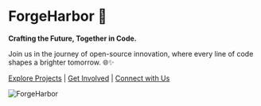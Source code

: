 # ForgeHarbor 🚀

**Crafting the Future, Together in Code.**

Join us in the journey of open-source innovation, where every line of code shapes a brighter tomorrow. 🌐✨

[Explore Projects](#) | [Get Involved](#) | [Connect with Us](#)

![ForgeHarbor](url_to_your_banner_image)
